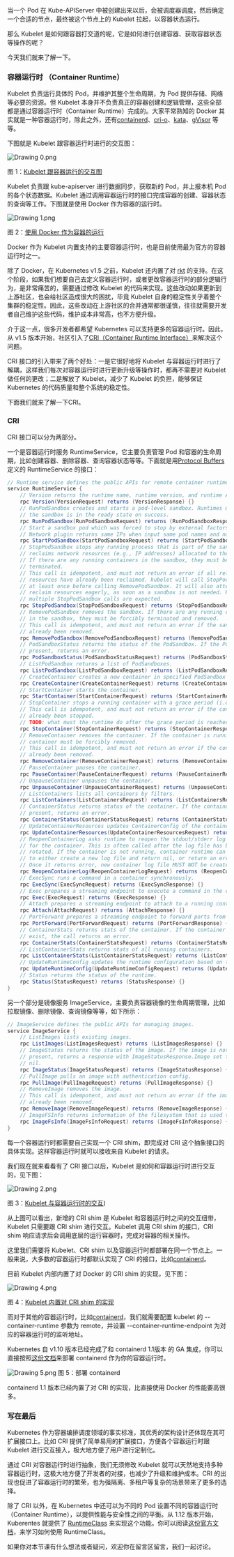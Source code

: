 当一个 Pod 在 Kube-APIServer 中被创建出来以后，会被调度器调度，然后确定一个合适的节点，最终被这个节点上的 Kubelet 拉起，以容器状态运行。

那么 Kubelet 是如何跟容器打交道的呢，它是如何进行创建容器、获取容器状态等操作的呢？

今天我们就来了解一下。

### 容器运行时 （Container Runtime）

Kubelet 负责运行具体的 Pod，并维护其整个生命周期，为 Pod 提供存储、网络等必要的资源。但 Kubelet 本身并不负责真正的容器创建和逻辑管理，这些全部都是通过容器运行时（Container Runtime）完成的。大家平常熟知的 Docker 其实就是一种容器运行时，除此之外，还有[containerd](https://kubernetes.io/zh/docs/setup/production-environment/container-runtimes/#containerd)、[cri-o](https://kubernetes.io/zh/docs/setup/production-environment/container-runtimes/#cri-o)、[kata](https://katacontainers.io/)、[gVisor](https://gvisor.dev/) 等等。

下图就是 Kubelet 跟容器运行时进行的交互图：

<Image alt="Drawing 0.png" src="https://s0.lgstatic.com/i/image/M00/6F/EA/CgqCHl-3Y6CAIjzjAAEbwUIQ2pI143.png"/>

图 1：[Kubelet 跟容器运行的交互图](https://www.threatstack.com/blog/diving-deeper-into-runtimes-kubernetes-cri-and-shims)

Kubelet 负责跟 kube-apiserver 进行数据同步，获取新的 Pod，并上报本机 Pod 的各个状态数据。Kubelet 通过调用容器运行时的接口完成容器的创建、容器状态的查询等工作。下图就是使用 Docker 作为容器的运行时。

<Image alt="Drawing 1.png" src="https://s0.lgstatic.com/i/image/M00/6F/DE/Ciqc1F-3Y8OAGglUAAESe6PzHHQ855.png"/>  

图 2：[使用 Docker 作为容器的运行](https://www.threatstack.com/blog/diving-deeper-into-runtimes-kubernetes-cri-and-shims)

Docker 作为 Kubelet 内置支持的主要容器运行时，也是目前使用最为官方的容器运行时之一。

除了 Docker，在 Kubernetes v1.5 之前，Kubelet 还内置了对 [rkt](https://coreos.com/rkt/docs/latest/) 的支持。在这个阶段，如果我们想要自己去定义容器运行时，或者更改容器运行时的部分逻辑行为，是非常痛苦的，需要通过修改 Kubelet 的代码来实现。这些改动如果更新到上游社区，也会给社区造成很大的困扰，毕竟 Kubelet 自身的稳定性关乎着整个集群的稳定性。因此，这些改动在上游社区的合并通常都很谨慎，往往就需要开发者自己维护这些代码，维护成本非常高，也不方便升级。

介于这一点，很多开发者都希望 Kubernetes 可以支持更多的容器运行时。因此，从 v1.5 版本开始，社区引入了[CRI（Container Runtime Interface）](https://kubernetes.io/blog/2016/12/container-runtime-interface-cri-in-kubernetes/)来解决这个问题。

CRI 接口的引入带来了两个好处：一是它很好地将 Kubelet 与容器运行时进行了解耦，这样我们每次对容器运行时进行更新升级等操作时，都再不需要对 Kubelet 做任何的更改；二是解放了 Kubelet，减少了 Kubelet 的负担，能够保证 Kubernetes 的代码质量和整个系统的稳定性。

下面我们就来了解一下CRI。

### CRI

CRI 接口可以分为两部分。

一个是容器运行时服务 RuntimeService，它主要负责管理 Pod 和容器的生命周期，比如创建容器、删除容器、查询容器状态等等。下面就是用[Protocol Buffers](https://developers.google.com/protocol-buffers)定义的 RuntimeService 的接口：

```java
// Runtime service defines the public APIs for remote container runtimes
service RuntimeService {
    // Version returns the runtime name, runtime version, and runtime API version.
    rpc Version(VersionRequest) returns (VersionResponse) {}
    // RunPodSandbox creates and starts a pod-level sandbox. Runtimes must ensure
    // the sandbox is in the ready state on success.
    rpc RunPodSandbox(RunPodSandboxRequest) returns (RunPodSandboxResponse) {}
    // Start a sandbox pod which was forced to stop by external factors.
    // Network plugin returns same IPs when input same pod names and namespaces
    rpc StartPodSandbox(StartPodSandboxRequest) returns (StartPodSandboxResponse) {}
    // StopPodSandbox stops any running process that is part of the sandbox and
    // reclaims network resources (e.g., IP addresses) allocated to the sandbox.
    // If there are any running containers in the sandbox, they must be forcibly
    // terminated.
    // This call is idempotent, and must not return an error if all relevant
    // resources have already been reclaimed. kubelet will call StopPodSandbox
    // at least once before calling RemovePodSandbox. It will also attempt to
    // reclaim resources eagerly, as soon as a sandbox is not needed. Hence,
    // multiple StopPodSandbox calls are expected.
    rpc StopPodSandbox(StopPodSandboxRequest) returns (StopPodSandboxResponse) {}
    // RemovePodSandbox removes the sandbox. If there are any running containers
    // in the sandbox, they must be forcibly terminated and removed.
    // This call is idempotent, and must not return an error if the sandbox has
    // already been removed.
    rpc RemovePodSandbox(RemovePodSandboxRequest) returns (RemovePodSandboxResponse) {}
    // PodSandboxStatus returns the status of the PodSandbox. If the PodSandbox is not
    // present, returns an error.
    rpc PodSandboxStatus(PodSandboxStatusRequest) returns (PodSandboxStatusResponse) {}
    // ListPodSandbox returns a list of PodSandboxes.
    rpc ListPodSandbox(ListPodSandboxRequest) returns (ListPodSandboxResponse) {}
    // CreateContainer creates a new container in specified PodSandbox
    rpc CreateContainer(CreateContainerRequest) returns (CreateContainerResponse) {}
    // StartContainer starts the container.
    rpc StartContainer(StartContainerRequest) returns (StartContainerResponse) {}
    // StopContainer stops a running container with a grace period (i.e., timeout).
    // This call is idempotent, and must not return an error if the container has
    // already been stopped.
    // TODO: what must the runtime do after the grace period is reached?
    rpc StopContainer(StopContainerRequest) returns (StopContainerResponse) {}
    // RemoveContainer removes the container. If the container is running, the
    // container must be forcibly removed.
    // This call is idempotent, and must not return an error if the container has
    // already been removed.
    rpc RemoveContainer(RemoveContainerRequest) returns (RemoveContainerResponse) {}
    // PauseContainer pauses the container.
    rpc PauseContainer(PauseContainerRequest) returns (PauseContainerResponse) {}
    // UnpauseContainer unpauses the container.
    rpc UnpauseContainer(UnpauseContainerRequest) returns (UnpauseContainerResponse) {}
    // ListContainers lists all containers by filters.
    rpc ListContainers(ListContainersRequest) returns (ListContainersResponse) {}
    // ContainerStatus returns status of the container. If the container is not
    // present, returns an error.
    rpc ContainerStatus(ContainerStatusRequest) returns (ContainerStatusResponse) {}
    // UpdateContainerResources updates ContainerConfig of the container.
    rpc UpdateContainerResources(UpdateContainerResourcesRequest) returns (UpdateContainerResourcesResponse) {}
    // ReopenContainerLog asks runtime to reopen the stdout/stderr log file
    // for the container. This is often called after the log file has been
    // rotated. If the container is not running, container runtime can choose
    // to either create a new log file and return nil, or return an error.
    // Once it returns error, new container log file MUST NOT be created.
    rpc ReopenContainerLog(ReopenContainerLogRequest) returns (ReopenContainerLogResponse) {}
    // ExecSync runs a command in a container synchronously.
    rpc ExecSync(ExecSyncRequest) returns (ExecSyncResponse) {}
    // Exec prepares a streaming endpoint to execute a command in the container.
    rpc Exec(ExecRequest) returns (ExecResponse) {}
    // Attach prepares a streaming endpoint to attach to a running container.
    rpc Attach(AttachRequest) returns (AttachResponse) {}
    // PortForward prepares a streaming endpoint to forward ports from a PodSandbox.
    rpc PortForward(PortForwardRequest) returns (PortForwardResponse) {}
    // ContainerStats returns stats of the container. If the container does not
    // exist, the call returns an error.
    rpc ContainerStats(ContainerStatsRequest) returns (ContainerStatsResponse) {}
    // ListContainerStats returns stats of all running containers.
    rpc ListContainerStats(ListContainerStatsRequest) returns (ListContainerStatsResponse) {}
    // UpdateRuntimeConfig updates the runtime configuration based on the given request.
    rpc UpdateRuntimeConfig(UpdateRuntimeConfigRequest) returns (UpdateRuntimeConfigResponse) {}
    // Status returns the status of the runtime.
    rpc Status(StatusRequest) returns (StatusResponse) {}
}
```

另一个部分是镜像服务 ImageService，主要负责容器镜像的生命周期管理，比如拉取镜像、删除镜像、查询镜像等等，如下所示：

```java
// ImageService defines the public APIs for managing images.
service ImageService {
    // ListImages lists existing images.
    rpc ListImages(ListImagesRequest) returns (ListImagesResponse) {}
    // ImageStatus returns the status of the image. If the image is not
    // present, returns a response with ImageStatusResponse.Image set to
    // nil.
    rpc ImageStatus(ImageStatusRequest) returns (ImageStatusResponse) {}
    // PullImage pulls an image with authentication config.
    rpc PullImage(PullImageRequest) returns (PullImageResponse) {}
    // RemoveImage removes the image.
    // This call is idempotent, and must not return an error if the image has
    // already been removed.
    rpc RemoveImage(RemoveImageRequest) returns (RemoveImageResponse) {}
    // ImageFSInfo returns information of the filesystem that is used to store images.
    rpc ImageFsInfo(ImageFsInfoRequest) returns (ImageFsInfoResponse) {}
}
```

每一个容器运行时都需要自己实现一个 CRI shim，即完成对 CRI 这个抽象接口的具体实现。这样容器运行时就可以接收来自 Kubelet 的请求。

我们现在就来看看有了 CRI 接口以后，Kubelet 是如何和容器运行时进行交互的，见下图：

<Image alt="Drawing 2.png" src="https://s0.lgstatic.com/i/image/M00/6F/DF/Ciqc1F-3ZBCAfnwJAACHtbND3KI539.png"/>

图 3：[Kubelet 与容器运行时的交互](https://kubernetes.io/blog/2016/12/container-runtime-interface-cri-in-kubernetes/))

从上图可以看出，新增的 CRI shim 是 Kubelet 和容器运行时之间的交互纽带，Kubelet 只需要跟 CRI shim 进行交互。Kubelet 调用 CRI shim 的接口，CRI shim 响应请求后会调用底层的运行容器时，完成对容器的相关操作。

这里我们需要将 Kubelet、CRI shim 以及容器运行时都部署在同一个节点上。一般来说，大多数的容器运行时都默认实现了 CRI 的接口，比如[containerd](https://containerd.io/docs/)。

目前 Kubelet 内部内置了对 Docker 的 CRI shim 的实现，见下图：

<Image alt="Drawing 4.png" src="https://s0.lgstatic.com/i/image/M00/6F/DF/Ciqc1F-3ZBmAdEVFAAAnf6SSCkk798.png"/>  

图 4：[Kubelet 内置对 CRI shim 的实现](https://dzone.com/articles/evolution-of-k8s-worker-nodes-cri-o)

而对于其他的容器运行时，比如[containerd](https://kubernetes.io/zh/docs/setup/production-environment/container-runtimes/#containerd)，我们就需要配置 kubelet 的 --container-runtime 参数为 remote，并设置 --container-runtime-endpoint 为对应的容器运行时的监听地址。

Kubernetes 自 v1.10 版本已经完成了和 containerd 1.1版本 的 GA 集成，你可以直接按照[这份文档](https://kubernetes.io/zh/docs/setup/production-environment/container-runtimes/#containerd)来部署 containerd 作为你的容器运行时。

<Image alt="Drawing 5.png" src="https://s0.lgstatic.com/i/image/M00/6F/EA/CgqCHl-3ZCKAA7C9AABJ2r60MV4161.png"/>  
图 5：部署 containerd

containerd 1.1 版本已经内置了对 CRI 的实现，比直接使用 Docker 的性能要高很多。

### 写在最后

Kubernetes 作为容器编排调度领域的事实标准，其优秀的架构设计还体现在其可扩展接口上。比如 CRI 提供了简单易用的扩展接口，方便各个容器运行时跟 Kubelet 进行交互接入，极大地方便了用户进行定制化。

通过 CRI 对容器运行时进行抽象，我们无须修改 Kubelet 就可以天然地支持多种容器运行时，这极大地方便了开发者的对接，也减少了升级和维护成本。CRI 的出现也促进了容器运行时的繁荣，也为强隔离、多租户等复杂的场景带来了更多的选择。

除了 CRI 以外，在 Kubernetes 中还可以为不同的 Pod 设置不同的容器运行时（Container Runtime），以提供性能与安全性之间的平衡。从 1.12 版本开始，Kuberentes 就提供了 [RuntimeClass](https://kubernetes.io/zh/docs/concepts/containers/runtime-class/) 来实现这个功能。你可以阅读[这份官方文档](https://kubernetes.io/zh/docs/concepts/containers/runtime-class/)，来学习如何使用 RuntimeClass。

如果你对本节课有什么想法或者疑问，欢迎你在留言区留言，我们一起讨论。
